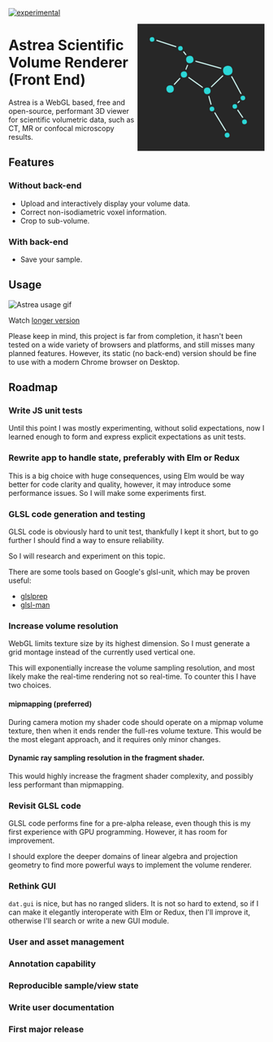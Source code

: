 [![experimental](http://badges.github.io/stability-badges/dist/experimental.svg)](http://github.com/badges/stability-badges)

<img style="margin-bottom:55px" align="right" src="./doc/img/logo.png" alt="Astrea logo which is a stylized image of the constellation Virgo">

# Astrea Scientific Volume Renderer (Front End)

Astrea is a WebGL based, free and open-source, performant 3D viewer for scientific volumetric data, such as CT, MR or confocal microscopy results.

## Features

### Without back-end

- Upload and interactively display your volume data.
- Correct non-isodiametric voxel information.
- Crop to sub-volume.

### With back-end

- Save your sample.

## Usage

![Astrea usage gif](./doc/img/useage_short.gif "Astrea Usage")

Watch [longer version](https://youtu.be/NAFFz4ExEes)

Please keep in mind, this project is far from completion, it hasn't been tested on a wide variety of browsers and platforms, and still misses many planned features. However, its static (no back-end) version  should be fine to use with a modern Chrome browser on Desktop.

## Roadmap

### Write JS unit tests

Until this point I was mostly experimenting, without solid expectations, now I learned enough to form and express explicit expectations as unit tests.

### Rewrite app to handle state, preferably with Elm or Redux

This is a big choice with huge consequences, using Elm would be way better for code clarity and quality, however, it may introduce some performance issues. So I will make some experiments first.

### GLSL code generation and testing

GLSL code is obviously hard to unit test, thankfully I kept it short, but to go further I should find a way to ensure reliability.

So I will research and experiment on this topic.

There are some tools based on Google's glsl-unit, which may be proven useful:

- [glslprep](https://github.com/tschw/glslprep.js)
- [glsl-man](https://github.com/lammas/glsl-man)

### Increase volume resolution

WebGL limits texture size by its highest dimension. So I must generate a grid montage instead of the currently used vertical one.

This will exponentially increase the volume sampling resolution, and most likely make the real-time rendering not so real-time. To counter this I have two choices.

#### mipmapping (preferred)

During camera motion my shader code should operate on a mipmap volume texture, then when it ends render the full-res volume texture. This would be the most elegant approach, and it requires only minor changes.

#### Dynamic ray sampling resolution in the fragment shader.

This would highly increase the fragment shader complexity, and possibly less performant than mipmapping.

### Revisit GLSL code

GLSL code performs fine for a pre-alpha release, even though this is my first experience with GPU programming. However, it has room for improvement.

I should explore the deeper domains of linear algebra and projection geometry to find more powerful ways to implement the volume renderer.

### Rethink GUI

`dat.gui` is nice, but has no ranged sliders. It is not so hard to extend, so if I can make it elegantly interoperate with Elm or Redux, then I'll improve it, otherwise I'll search or write a new GUI module.

### User and asset management

### Annotation capability

### Reproducible sample/view state

### Write user documentation

### First major release
